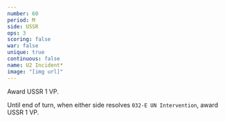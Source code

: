 ```yaml
---
number: 60
period: M
side: USSR
ops: 3
scoring: false
war: false
unique: true
continuous: false
name: U2 Incident*
image: "[img url]"
---
```

Award USSR 1 VP.

Until end of turn, when either side resolves `032-E UN Intervention`, award USSR 1 VP.
